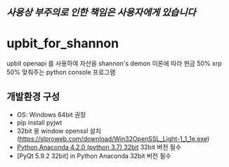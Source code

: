 ## *사용상 부주의로 인한 책임은 사용자에게 있습니다*

# upbit_for_shannon
upbit openapi 를 사용하여 자산을 shannon's demon 이론에 따라 현금 50% xrp 50% 맞춰주는 python console 프로그램

## 개발환경 구성 
- OS: Windows 64bit 권장
- pip install pyjwt 
- 32bit 용 window openssl 설치 (https://slproweb.com/download/Win32OpenSSL_Light-1_1_1e.exe)
 - [Python Anaconda 4.2.0 (python 3.7) 32bit](https://slproweb.com/download/Win32OpenSSL-1_1_1e.exe) 32bit 버전 필수 
 - [PyQt 5.9.2 32bit] in Python Anaconda 32bit 버전 필수 

